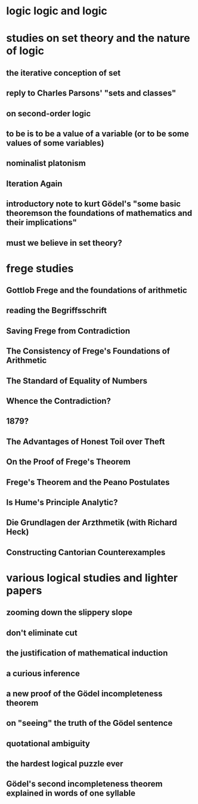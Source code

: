 # logic logic and logic

# studies on set theory and the nature of logic
## the iterative conception of set
## reply to Charles Parsons' "sets and classes"
## on second-order logic
## to be is to be a value of a variable (or to be some values of some variables)
## nominalist platonism
## Iteration Again
## introductory note to kurt Gödel's "some basic theoremson the foundations of mathematics and their implications"
## must we believe in set theory?
# frege studies
## Gottlob Frege and the foundations of arithmetic
## reading the Begriffsschrift
## Saving Frege from Contradiction
## The Consistency of Frege's Foundations of Arithmetic
## The Standard of Equality of Numbers
## Whence the Contradiction?
## 1879?
## The Advantages of Honest Toil over Theft
## On the Proof of Frege's Theorem
## Frege's Theorem and the Peano Postulates
## Is Hume's Principle Analytic?
## Die Grundlagen der Arzthmetik (with Richard Heck)
## Constructing Cantorian Counterexamples
# various logical studies and lighter papers
## zooming down the slippery slope
## don't eliminate cut
## the justification of mathematical induction
## a curious inference
## a new proof of the Gödel incompleteness theorem
## on "seeing" the truth of the Gödel sentence
## quotational ambiguity
## the hardest logical puzzle ever
## Gödel's second incompleteness theorem explained in words of one syllable
